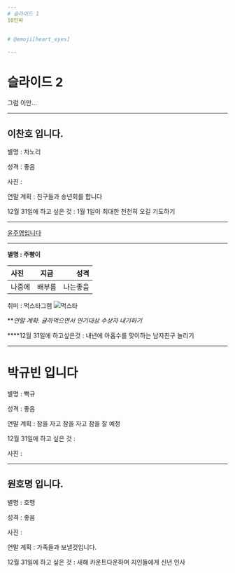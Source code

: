 ```yaml
---
# 슬라이드 1
10인싸


# @emoji[heart_eyes]

---
```



# 슬라이드 2
그럼 이만...

---


## 이찬호 입니다.
별명 : 차노리 

성격 : 좋음

사진 : 

연말 계획 : 친구들과 송년회를 합니다

12월 31일에 하고 싶은 것 : 1월 1일이 최대한 천천히 오길 기도하기



---




[윤주영입니다](#)
***
**별명 : 주빵이**


| 사진 | 지금 | 성격 |
| :-------- | :--------: | --------: |
| 나중에 | 배부름 | 나는좋음 |

취미 : 먹스타그램 ![먹스타](https://static.thenounproject.com/png/2035698-42.png)  

***연말 계획: 귤까먹으면서 연기대상 수상자 내기하기*

****12월 31일에 하고싶은것 : 내년에 아홉수를 맞이하는 남자친구 놀리기  




---


# 박규빈 입니다
별명 : 빡규

성격 : 좋음

연말 계획 : 잠을 자고 잠을 자고 잠을 잘 예정

12월 31일에 하고 싶은 것 : 

사진 : 

---

## 원호명 입니다.
별명 : 호맹

성격 : 좋음

사진 : 

연말 계획 : 가족들과 보낼것입니다.

12월 31일에 하고 싶은 것 : 새해 카운트다운하며 지인들에게 신년 인사 
